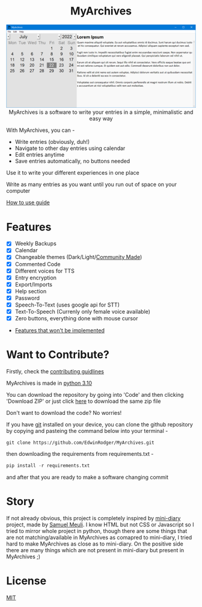 <div align="center">

# **MyArchives**

![MyArchives GUI](.github/images/MyArchives(2022-07-22).png "MyArchives GUI")
MyArchives is a software to write your entries in a simple, minimalistic and easy way

</div>

With MyArchives, you can -

- Write entries (obviously, duh!)
- Navigate to other day entries using calendar
- Edit entries anytime
- Save entries automatically, no buttons needed

Use it to write your different experiences in one place

Write as many entries as you want until you run out of space on your computer

[How to use guide](docs/how_to_use.md)

# Features

- [x] Weekly Backups
- [x] Calendar
- [x] Changeable themes (Dark/Light/[Community Made](docs/making_custom_theme.md))
- [x] Commented Code
- [x] Different voices for TTS
- [x] Entry encryption
- [x] Export/Imports
- [x] Help section
- [x] Password
- [x] Speech-To-Text (uses google api for STT)
- [x] Text-To-Speech (Currenly only female voice available)
- [x] Zero buttons, everything done with mouse cursor

- [Features that won't be implemented](docs/unimplemented_features.md)

# Want to Contribute?

Firstly, check the [contributing guidlines](.github/CONTRIBUTING.md)

MyArchives is made in [python 3.10](https://www.python.org/downloads/release/python-3101/)

You can download the repository by going into 'Code' and then clicking 'Download ZIP' or just click [here](https://github.com/EdwinRodger/MyArchives/archive/refs/heads/main.zip) to download the same zip file

Don't want to download the code? No worries!

If you have [git](https://git-scm.com/) installed on your device, you can clone the github repository by copying and pasteing the command below into your terminal -

```git
git clone https://github.com/EdwinRodger/MyArchives.git
```

then downloading the requirements from requirements.txt -

```python
pip install -r requirements.txt
```

and after that you are ready to make a software changing commit

# Story

If not already obvious, this project is completely inspired by [mini-diary](https://github.com/samuelmeuli/mini-diary) project, made by [Samuel Meuli](https://github.com/samuelmeuli). I know HTML but not CSS or Javascript so I tried to mirror whole project in python, though there are some things that are not matching/available in MyArchives as comapred to mini-diary, I tried hard to make MyArchives as close as to mini-diary. On the positive side there are many things which are not present in mini-diary but present in MyArchives ;)

# License

[MIT](LICENSE)
